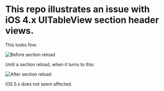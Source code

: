 # This repo illustrates an issue with iOS 4.x UITableView section header views.

This looks fine:

![Before section reload](/CorgiDude/TableSectionHeaderTest/raw/master/TableSectionHeaderTest/before-reload.png)

Until a section reload, when it turns to this:

![After section reload](/CorgiDude/TableSectionHeaderTest/raw/master/TableSectionHeaderTest/after-reload.png)

iOS 5.x does not seem affected.
